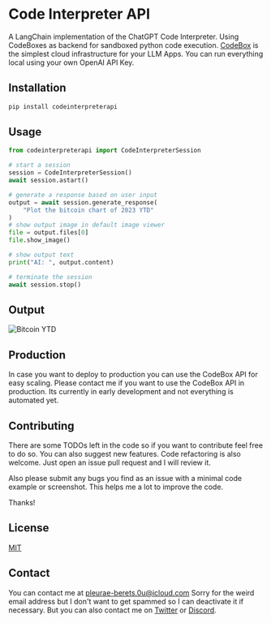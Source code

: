 # Code Interpreter API

A LangChain implementation of the ChatGPT Code Interpreter.
Using CodeBoxes as backend for sandboxed python code execution.
[CodeBox](https://github.com/shroominic/codebox-api/tree/main) is the simplest cloud infrastructure for your LLM Apps.
You can run everything local using your own OpenAI API Key.

## Installation

```bash
pip install codeinterpreterapi
```

## Usage

```python
from codeinterpreterapi import CodeInterpreterSession

# start a session
session = CodeInterpreterSession()
await session.astart()

# generate a response based on user input
output = await session.generate_response(
    "Plot the bitcoin chart of 2023 YTD"
)
# show output image in default image viewer
file = output.files[0]
file.show_image()

# show output text
print("AI: ", output.content)

# terminate the session
await session.stop()

```
## Output

![Bitcoin YTD](https://raw.githubusercontent.com/shroominic/codeinterpreterapi/main/examples/bitcoin_chart.png)


## Production

In case you want to deploy to production you can use the CodeBox API for easy scaling.
Please contact me if you want to use the CodeBox API in production.
Its currently in early development and not everything is automated yet.

## Contributing

There are some TODOs left in the code
so if you want to contribute feel free to do so.
You can also suggest new features. Code refactoring is also welcome.
Just open an issue pull request and I will review it.

Also please submit any bugs you find as an issue
with a minimal code example or screenshot.
This helps me a lot to improve the code.

Thanks!

## License

[MIT](https://choosealicense.com/licenses/mit/)

## Contact

You can contact me at [pleurae-berets.0u@icloud.com](mailto:pleurae-berets.0u@icloud.com)
Sorry for the weird email address but I don't want to get spammed so I can deactivate it if necessary.
But you can also contact me on [Twitter](https://twitter.com/shroominic) or [Discord](https://gptassistant.app/community).
